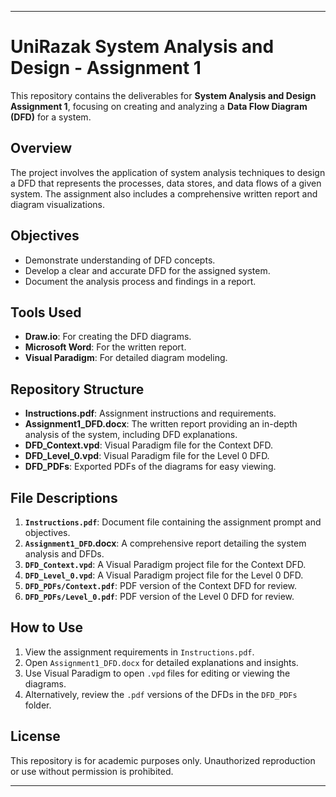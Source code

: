 
---

# UniRazak System Analysis and Design - Assignment 1

This repository contains the deliverables for **System Analysis and Design Assignment 1**, focusing on creating and analyzing a **Data Flow Diagram (DFD)** for a system.

## Overview
The project involves the application of system analysis techniques to design a DFD that represents the processes, data stores, and data flows of a given system. The assignment also includes a comprehensive written report and diagram visualizations.

## Objectives
- Demonstrate understanding of DFD concepts.
- Develop a clear and accurate DFD for the assigned system.
- Document the analysis process and findings in a report.

## Tools Used
- **Draw.io**: For creating the DFD diagrams.
- **Microsoft Word**: For the written report.
- **Visual Paradigm**: For detailed diagram modeling.

## Repository Structure
- **Instructions.pdf**: Assignment instructions and requirements.
- **Assignment1_DFD.docx**: The written report providing an in-depth analysis of the system, including DFD explanations.
- **DFD_Context.vpd**: Visual Paradigm file for the Context DFD.
- **DFD_Level_0.vpd**: Visual Paradigm file for the Level 0 DFD.
- **DFD_PDFs**: Exported PDFs of the diagrams for easy viewing.

## File Descriptions
1. **`Instructions.pdf`**: Document file containing the assignment prompt and objectives.
2. **`Assignment1_DFD`.docx**: A comprehensive report detailing the system analysis and DFDs.
3. **`DFD_Context.vpd`**: A Visual Paradigm project file for the Context DFD.
4. **`DFD_Level_0.vpd`**: A Visual Paradigm project file for the Level 0 DFD.
5. **`DFD_PDFs/Context.pdf`**: PDF version of the Context DFD for review.
6. **`DFD_PDFs/Level_0.pdf`**: PDF version of the Level 0 DFD for review.

## How to Use
1. View the assignment requirements in `Instructions.pdf`.
2. Open `Assignment1_DFD.docx` for detailed explanations and insights.
3. Use Visual Paradigm to open `.vpd` files for editing or viewing the diagrams.
4. Alternatively, review the `.pdf` versions of the DFDs in the `DFD_PDFs` folder.

## License
This repository is for academic purposes only. Unauthorized reproduction or use without permission is prohibited.

---

